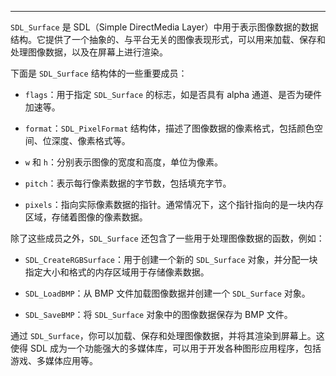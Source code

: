 
-----
`SDL_Surface` 是 SDL（Simple DirectMedia Layer）中用于表示图像数据的数据结构。它提供了一个抽象的、与平台无关的图像表现形式，可以用来加载、保存和处理图像数据，以及在屏幕上进行渲染。

下面是 `SDL_Surface` 结构体的一些重要成员：

- `flags`：用于指定 `SDL_Surface` 的标志，如是否具有 alpha 通道、是否为硬件加速等。
  
- `format`：`SDL_PixelFormat` 结构体，描述了图像数据的像素格式，包括颜色空间、位深度、像素格式等。
  
- `w` 和 `h`：分别表示图像的宽度和高度，单位为像素。
  
- `pitch`：表示每行像素数据的字节数，包括填充字节。
  
- `pixels`：指向实际像素数据的指针。通常情况下，这个指针指向的是一块内存区域，存储着图像的像素数据。

除了这些成员之外，`SDL_Surface` 还包含了一些用于处理图像数据的函数，例如：

- `SDL_CreateRGBSurface`：用于创建一个新的 `SDL_Surface` 对象，并分配一块指定大小和格式的内存区域用于存储像素数据。
  
- `SDL_LoadBMP`：从 BMP 文件加载图像数据并创建一个 `SDL_Surface` 对象。
  
- `SDL_SaveBMP`：将 `SDL_Surface` 对象中的图像数据保存为 BMP 文件。

通过 `SDL_Surface`，你可以加载、保存和处理图像数据，并将其渲染到屏幕上。这使得 SDL 成为一个功能强大的多媒体库，可以用于开发各种图形应用程序，包括游戏、多媒体应用等。